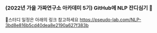 ### (2022년 가을 가짜연구소 아카데미 5기) GitHub에 NLP 잔디심기 👋

 🔭스터디 일정은 아래의 링크 참고하세요
https://pseudo-lab.com/NLP-3bd8e816b5cd40dea8e2190a627f383b

